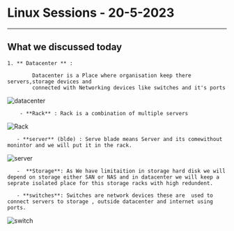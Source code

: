 # Linux Sessions - 20-5-2023

---

## What we discussed today

    1. ** Datacenter ** :

            Datacenter is a Place where organisation keep there servers,storage devices and
            connected with Networking devices like switches and it's ports

![datacenter](H:\Interaction-sessions\Linux\Sessions-B1\images\datacenter.jpg)

        - **Rack** : Rack is a combination of multiple servers

![Rack](H:\Interaction-sessions\Linux\Sessions-B1\images\rack.jpg)

       - **server** (blde) : Serve blade means Server and its comewithout monintor and we will put it in the rack.

![server](H:\Interaction-sessions\Linux\Sessions-B1\images\server.jpg)

       -  **Storage**: As We have limitaition in storage hard disk we will depend on storage either SAN or NAS and in datacenter we will keep a seprate isolated place for this storage racks with high redundent.

       - **switches**: Switches are network devices these are  used to connect servers to storage , outside datacenter and internet using ports.

![switch](H:\Interaction-sessions\Linux\Sessions-B1\images\switch.jpg)
